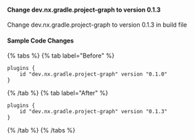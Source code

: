 #### Change dev.nx.gradle.project-graph to version 0.1.3

Change dev.nx.gradle.project-graph to version 0.1.3 in build file

#### Sample Code Changes

{% tabs %}
{% tab label="Before" %}

```{% fileName="build.gradle" %}
plugins {
	id "dev.nx.gradle.project-graph" version "0.1.0"
}
```

{% /tab %}
{% tab label="After" %}

```{% fileName="build.gradle" %}
plugins {
    id "dev.nx.gradle.project-graph" version "0.1.3"
}
```

{% /tab %}
{% /tabs %}
